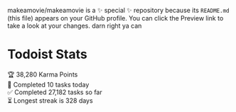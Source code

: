 makeamovie/makeamovie is a ✨ special ✨ repository because its `README.md` (this file) appears on your GitHub profile.
You can click the Preview link to take a look at your changes. darn right ya can

# Todoist Stats

<!-- TODO-IST:START -->
🏆  38,280 Karma Points           
🌸  Completed 10 tasks today           
✅  Completed 27,182 tasks so far           
⏳  Longest streak is 328 days
<!-- TODO-IST:END -->